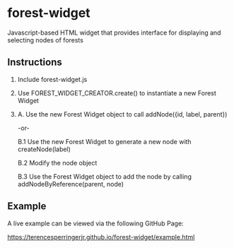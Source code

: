 # forest-widget #
Javascript-based HTML widget that provides interface for displaying and selecting nodes of forests

## Instructions ##
1. Include forest-widget.js
2. Use FOREST_WIDGET_CREATOR.create() to instantiate a new Forest Widget
3. A. Use the new Forest Widget object to call addNode({id, label, parent})
   
   -or-
   
   B.1 Use the new Forest Widget to generate a new node with createNode(label)
   
   B.2 Modify the node object   
   
   B.3 Use the Forest Widget object to add the node by calling addNodeByReference(parent, node)

## Example ##
A live example can be viewed via the following GitHub Page:

https://terencesperringerjr.github.io/forest-widget/example.html
